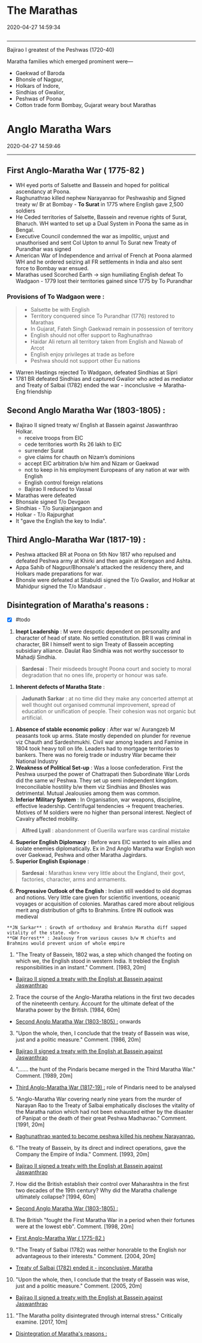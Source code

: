 # The Marathas
2020-04-27 14:59:34
```toc
```
---

Bajirao I greatest of the Peshwas (1720-40)

Maratha families which emerged prominent were—

-   Gaekwad of Baroda
-   Bhonsle of Nagpur, 
-   Holkars of Indore,
-   Sindhias of Gwalior, 
-   Peshwas of Poona
-   Cotton trade form Bombay, Gujarat weary bout Marathas

# Anglo Maratha Wars
2020-04-27 14:59:46
            
---
   
## First Anglo-Maratha War ( 1775-82 )
- WH eyed ports of Salsette and Bassein and hoped for political ascendancy at Poona.
-   Raghunathrao killed nephew Narayanrao for Peshwaship and Signed treaty w/ Br at Bombay - **To Surat** in 1775 where English gave 2,500 soldiers
-   He Ceded territories of Salsette, Bassein and revenue rights of Surat, Bharuch. WH wanted to set up a Dual System in Poona the same as in Bengal.
- Executive Council condemned the war as impolitic, unjust and unauthorised  and sent Col Upton to annul To Surat new Treaty of Purandhar was signed 
- American War of Independence and arrival of French at Poona alarmed WH and he ordered seizing all FR settlements in India and also sent force to Bombay war ensued. 
- Marathas used Scorched Earth -> sign humiliating English defeat To Wadgaon - 1779 lost their territories gained since 1775 by To Purandhar

### Provisions of To Wadgaon were : 
> -   Salsette be with English
> -   Territory conquered since To Purandhar (1776) restored to Marathas
> -   In Gujarat, Fateh Singh Gaekwad remain in possession of territory
> -   English should not offer support to Raghunathrao
> -   Haidar Ali return all territory taken from English and Nawab of Arcot
> -   English enjoy privileges at trade as before
> -   Peshwa should not support other Eu nations

- Warren Hastings rejected To Wadgaon, defeated Sindhias at Sipri
- 1781 BR defeated Sindhias and captured Gwalior who acted as mediator and  Treaty of Salbai (1782) ended the war - inconclusive -> Maratha-Eng friendship


## Second Anglo Maratha War (1803-1805) : 
-   Bajirao II signed treaty w/ English at Bassein against Jaswanthrao Holkar.
	-   receive troops from EIC
	-   cede territories worth Rs 26 lakh to EIC
	-   surrender Surat
	-   give claims for chauth on Nizam’s dominions
	-   accept EIC arbitration b/w him and Nizam or Gaekwad
	-   not to keep in his employment Europeans of any nation at war with English
	-   English control foreign relations
	-   Bajirao II reduced to Vassal
-   Marathas were defeated
-   Bhonsale signed T/o Devgaon
-   Sindhias - T/o Surajianjangaon and 
-   Holkar - T/o Rajpurghat
-   It "gave the English the key to India". 

## Third Anglo-Maratha War (1817-19) : 

-   Peshwa attacked BR at Poona on 5th Nov 1817 who repulsed and defeated Peshwa army at Khirki and then again at Koregaon and Ashta.
-   Appa Sahib of Nagpur/Bhonsale's attacked the residency there, and Holkars made preparations for war.
-   Bhonsle were defeated at Sitabuldi signed the T/o Gwalior, and Holkar at Mahidpur signed the T/o Mandsaur .

## Disintegration of Maratha's reasons :
- [x] #todo 
1. **Inept Leadership** : M were despotic dependent on personality and character of head of state. No settled constitution. BR II was criminal in character, BR I himself went to sign Treaty of Bassein accepting subsidiary alliance. Daulat Rao Sindhia was not worthy successor to Mahadji Sindhia. 
 > **Sardesai** : Their misdeeds brought Poona court and society to moral degradation that no ones life, property or honour was safe. 
1. **Inherent defects of Maratha State** : 
> **Jadunath Sarkar** : at no time did they make any concerted attempt at well thought out organised communal improvement, spread of education or unification of people. Their cohesion was not organic but artificial.
1. **Absence of stable economic policy** : After war w/ Aurangzeb M peasants took up arms. State mostly depended on plunder for revenue viz Chauth and Sardeshmukhi. Civil war among leaders and Famine in 1804 took heavy toll on life. Leaders had to mortgage territories to bankers. There was no foreig trade or industry War became their National Industry
2. **Weakness of Political Set-up** : Was a loose confederation. First the Peshwa usurped the power of Chattrapati then Subordinate War Lords did the same w/ Peshwa. They set up semi independent kingdom. Irreconciliable hostility b/w them viz Sindhias and Bhosles was detrimental. Mutual Jealousies among them was common.
3. **Inferior Military System** :  In Organisation, war weapons, discipline, effective leadership. Centrifugal tendencies -> frequent treacheries. Motives of M soldiers were no higher than personal interest. Neglect of Cavalry affected mobility.  
 > **Alfred Lyall** : abandonment of Guerilla warfare was cardinal mistake
4. **Superior English Diplomacy** : Before wars EIC wanted to win allies and isolate enemies diplomatically. Ex in 2nd Anglo Maratha war English won over Gaekwad, Peshwa and other Maratha Jagirdars. 
5. **Superior English Espionage** :  
 > **Sardesai** : Marathas knew very little about the England, their govt, factories, character, arms and armaments.
6. **Progressive Outlook of the English** : Indian still wedded to old dogmas and notions. Very little care given for scientific inventions, oceanic voyages or acquisition of colonies. Marathas cared more about religious merit ang distribution of gifts to Brahmins. Entire IN outlook was medieval
```ad-Views
**JN Sarkar** : Growth of orthodoxy and Brahmin Maratha diff sapped vitality of the state. <br> 
**GW Forrest** : Jealousy from various causes b/w M chiefts and Brahmins would prevent union of whole empire
```

	

1. "The Treaty of Bassein, 1802 was‚ a step which changed the footing on which we, the English stood in western India. It trebled the English responsibilities in an instant." Comment. [1983, 20m]
-   [Bajirao II
signed a treaty with the English at Bassein
against Jaswanthrao](onenote:[[Anglo]]%20Maratha%20Wars&section-id={5E4A9EBB-1AE5-4DC9-A50C-4BAC4568E9A7}&page-id={3D51B62D-A88D-4307-B71C-30331133221B}&object-id={001B4A2B-F7C7-4828-B1FF-87F1028621A7}&4E&base-path=https://d.docs.live.net/bbc8be5bd337910c/Documents/History%20Optional/Modern%20History/Part%20I/British%20Expansion.one)




2. Trace the course of the Anglo-Maratha relations in the first two decades of the nineteenth century. Account for the ultimate defeat of the Maratha power by the British. [1984, 60m]
-   [Second Anglo Maratha War (1803-1805) :](onenote:[[Anglo]]%20Maratha%20Wars&section-id={5E4A9EBB-1AE5-4DC9-A50C-4BAC4568E9A7}&page-id={3D51B62D-A88D-4307-B71C-30331133221B}&object-id={001B4A2B-F7C7-4828-B1FF-87F1028621A7}&4C&base-path=https://d.docs.live.net/bbc8be5bd337910c/Documents/History%20Optional/Modern%20History/Part%20I/British%20Expansion.one) onwards




3. "Upon the whole, then, I conclude that the treaty of Bassein was wise, just and a politic measure." Comment. [1986, 20m]
-   [Bajirao II
signed a treaty with the English at Bassein
against Jaswanthrao](onenote:[[Anglo]]%20Maratha%20Wars&section-id={5E4A9EBB-1AE5-4DC9-A50C-4BAC4568E9A7}&page-id={3D51B62D-A88D-4307-B71C-30331133221B}&object-id={001B4A2B-F7C7-4828-B1FF-87F1028621A7}&4E&base-path=https://d.docs.live.net/bbc8be5bd337910c/Documents/History%20Optional/Modern%20History/Part%20I/British%20Expansion.one)






4. "....... the hunt of the Pindaris became merged in the Third Maratha War." Comment.
[1989, 20m]
-   [Third Anglo-Maratha War (1817-19)
:](onenote:[[Anglo]]%20Maratha%20Wars&section-id={5E4A9EBB-1AE5-4DC9-A50C-4BAC4568E9A7}&page-id={3D51B62D-A88D-4307-B71C-30331133221B}&object-id={001B4A2B-F7C7-4828-B1FF-87F1028621A7}&76&base-path=https://d.docs.live.net/bbc8be5bd337910c/Documents/History%20Optional/Modern%20History/Part%20I/British%20Expansion.one) role of Pindaris need to be analysed






5. "Anglo-Maratha War covering nearly nine years from the murder of Narayan Rao to the Treaty of Salbai emphatically discloses the vitality of the Maratha nation which had not been exhausted either by the disaster of Panipat or the death of their great Peshwa Madhavrao." Comment. [1991, 20m]
-   [Raghunathrao wanted to become peshwa killed his nephew
Narayanrao.](onenote:[[Anglo]]%20Maratha%20Wars&section-id={5E4A9EBB-1AE5-4DC9-A50C-4BAC4568E9A7}&page-id={3D51B62D-A88D-4307-B71C-30331133221B}&object-id={653BFBFD-5ACE-4EDE-90E1-F11D3E9C474B}&B&base-path=https://d.docs.live.net/bbc8be5bd337910c/Documents/History%20Optional/Modern%20History/Part%20I/British%20Expansion.one)






6. "The treaty of Bassein, by its direct and indirect operations, gave the Company the Empire of India." Comment. [1993, 20m]
-   [Bajirao II
signed a treaty with the English at Bassein
against Jaswanthrao](onenote:[[PYQ]]&section-id={5E4A9EBB-1AE5-4DC9-A50C-4BAC4568E9A7}&page-id={7C7EE0EB-DBE9-4CCD-99CC-09CA9C9342F9}&object-id={C88791E8-E5A4-407B-99E7-5CADF944722E}&F&base-path=https://d.docs.live.net/bbc8be5bd337910c/Documents/History%20Optional/Modern%20History/Part%20I/British%20Expansion.one)






7. How did the British establish their control over Maharashtra in the first two decades of the 19th century? Why did the Maratha challenge ultimately collapse? [1994, 60m]
-   [Second Anglo Maratha War (1803-1805) :](onenote:[[Anglo]]%20Maratha%20Wars&section-id={5E4A9EBB-1AE5-4DC9-A50C-4BAC4568E9A7}&page-id={3D51B62D-A88D-4307-B71C-30331133221B}&object-id={001B4A2B-F7C7-4828-B1FF-87F1028621A7}&4C&base-path=https://d.docs.live.net/bbc8be5bd337910c/Documents/History%20Optional/Modern%20History/Part%20I/British%20Expansion.one)






8. The British "fought the First Maratha War in a period when their fortunes were at the lowest ebb". Comment. [1998, 20m]
-   [First Anglo-Maratha War (
1775-82
)](onenote:[[Anglo]]%20Maratha%20Wars&section-id={5E4A9EBB-1AE5-4DC9-A50C-4BAC4568E9A7}&page-id={3D51B62D-A88D-4307-B71C-30331133221B}&object-id={001B4A2B-F7C7-4828-B1FF-87F1028621A7}&10&base-path=https://d.docs.live.net/bbc8be5bd337910c/Documents/History%20Optional/Modern%20History/Part%20I/British%20Expansion.one)






9. "The Treaty of Salbai (1782) was neither honorable to the English nor advantageous to their interests." Comment. [2004, 20m]
-   [Treaty of Salbai (1782)
ended it - inconclusive, Maratha](onenote:[[Anglo]]%20Maratha%20Wars&section-id={5E4A9EBB-1AE5-4DC9-A50C-4BAC4568E9A7}&page-id={3D51B62D-A88D-4307-B71C-30331133221B}&object-id={001B4A2B-F7C7-4828-B1FF-87F1028621A7}&21&base-path=https://d.docs.live.net/bbc8be5bd337910c/Documents/History%20Optional/Modern%20History/Part%20I/British%20Expansion.one)






10. "Upon the whole, then, I conclude that the treaty of Bassein was wise, just and a politic measure." Comment. [2005, 20m]
-   [Bajirao II
signed a treaty with the English at Bassein
against Jaswanthrao](onenote:[[PYQ]]&section-id={5E4A9EBB-1AE5-4DC9-A50C-4BAC4568E9A7}&page-id={7C7EE0EB-DBE9-4CCD-99CC-09CA9C9342F9}&object-id={C88791E8-E5A4-407B-99E7-5CADF944722E}&F&base-path=https://d.docs.live.net/bbc8be5bd337910c/Documents/History%20Optional/Modern%20History/Part%20I/British%20Expansion.one)




11. "The Maratha polity disintegrated through internal stress." Critically examine. [2017,
10m]
-   [Disintegration of Maratha's reasons :](onenote:[[Anglo]]%20Maratha%20Wars&section-id={5E4A9EBB-1AE5-4DC9-A50C-4BAC4568E9A7}&page-id={3D51B62D-A88D-4307-B71C-30331133221B}&object-id={5A2DB3F3-FF22-4E0D-A500-CA55D8920262}&B&base-path=https://d.docs.live.net/bbc8be5bd337910c/Documents/History%20Optional/Modern%20History/Part%20I/British%20Expansion.one)